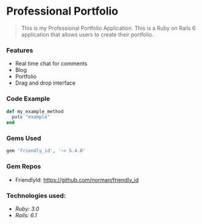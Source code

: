 # Professional Portfolio

>This is my Professional Portfolio Application. This is a Ruby on Rails 6 application that allows users to create their portfolio.

### Features

- Real time chat for comments
- Blog
- Portfolio
- Drag and drop interface

### Code Example

```Ruby
def my_example_method
  puts "example"
end
```

### Gems Used

```Ruby
gem 'friendly_id', '~> 5.4.0'
````
### Gem Repos

- FriendlyId: https://github.com/norman/friendly_id


### Technologies used:

- _Ruby: 3.0_
- _Rails: 6.1_
